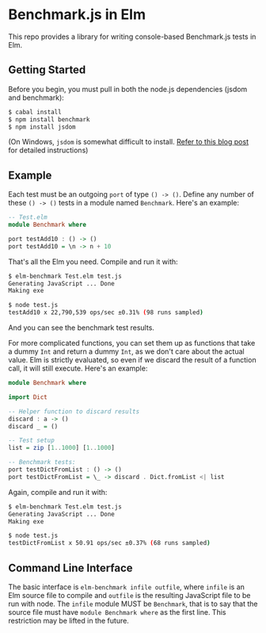 Benchmark.js in Elm
=========

This repo provides a library for writing console-based Benchmark.js tests in
Elm.

Getting Started
---------------

Before you begin, you must pull in both the node.js dependencies (jsdom and benchmark):

```bash
$ cabal install
$ npm install benchmark
$ npm install jsdom
```

(On Windows, `jsdom` is somewhat difficult to install. [Refer to this blog post](http://www.steveworkman.com/node-js/2012/installing-jsdom-on-windows/) for detailed instructions)

Example
-------
Each test must be an outgoing `port` of type `() -> ()`. Define any number
of these `() -> ()` tests in a module named `Benchmark`. Here's an example:
```haskell
-- Test.elm
module Benchmark where

port testAdd10 : () -> ()
port testAdd10 = \n -> n + 10
```
That's all the Elm you need. Compile and run it with:
```bash
$ elm-benchmark Test.elm test.js
Generating JavaScript ... Done
Making exe

$ node test.js
testAdd10 x 22,790,539 ops/sec ±0.31% (98 runs sampled)
```
And you can see the benchmark test results.

For more complicated functions, you can set them up as functions that take a dummy
`Int` and return a dummy `Int`, as we don't care about the actual value. Elm is
strictly evaluated, so even if we discard the result of a function call, it will
still execute. Here's an example:
```haskell
module Benchmark where

import Dict

-- Helper function to discard results
discard : a -> ()
discard _ = ()

-- Test setup
list = zip [1..1000] [1..1000]

-- Benchmark tests:
port testDictFromList : () -> ()
port testDictFromList = \_ -> discard . Dict.fromList <| list
```
Again, compile and run it with:
```bash
$ elm-benchmark Test.elm test.js
Generating JavaScript ... Done
Making exe

$ node test.js
testDictFromList x 50.91 ops/sec ±0.37% (68 runs sampled)
```

Command Line Interface
----------------------
The basic interface is `elm-benchmark infile outfile`, where `infile` is an
Elm source file to compile and `outfile` is the resulting JavaScript
file to be run with node. The `infile` module MUST be `Benchmark`,
that is to say that the source file must have `module Benchmark where` as
the first line. This restriction may be lifted in the future.
